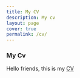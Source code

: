 ```yaml
---
title: My CV
description: My cv
layout: page
cover: true
permalink: /cv/
---
```

###  My Cv 
Hello friends, this is my [CV](https://omerturanbayrakli.com/assets/academic_cv_ok.pdf)
